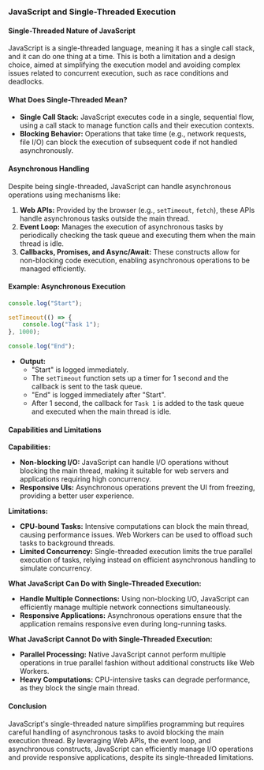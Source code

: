 ### JavaScript and Single-Threaded Execution

#### Single-Threaded Nature of JavaScript

JavaScript is a single-threaded language, meaning it has a single call stack, and it can do one thing at a time. This is both a limitation and a design choice, aimed at simplifying the execution model and avoiding complex issues related to concurrent execution, such as race conditions and deadlocks.

#### What Does Single-Threaded Mean?

- **Single Call Stack:** JavaScript executes code in a single, sequential flow, using a call stack to manage function calls and their execution contexts.
- **Blocking Behavior:** Operations that take time (e.g., network requests, file I/O) can block the execution of subsequent code if not handled asynchronously.

#### Asynchronous Handling

Despite being single-threaded, JavaScript can handle asynchronous operations using mechanisms like:

1. **Web APIs:** Provided by the browser (e.g., `setTimeout`, `fetch`), these APIs handle asynchronous tasks outside the main thread.
2. **Event Loop:** Manages the execution of asynchronous tasks by periodically checking the task queue and executing them when the main thread is idle.
3. **Callbacks, Promises, and Async/Await:** These constructs allow for non-blocking code execution, enabling asynchronous operations to be managed efficiently.

#### Example: Asynchronous Execution

```javascript
console.log("Start");

setTimeout(() => {
    console.log("Task 1");
}, 1000);

console.log("End");
```

- **Output:**
  - "Start" is logged immediately.
  - The `setTimeout` function sets up a timer for 1 second and the callback is sent to the task queue.
  - "End" is logged immediately after "Start".
  - After 1 second, the callback for `Task 1` is added to the task queue and executed when the main thread is idle.

#### Capabilities and Limitations

**Capabilities:**
- **Non-blocking I/O:** JavaScript can handle I/O operations without blocking the main thread, making it suitable for web servers and applications requiring high concurrency.
- **Responsive UIs:** Asynchronous operations prevent the UI from freezing, providing a better user experience.

**Limitations:**
- **CPU-bound Tasks:** Intensive computations can block the main thread, causing performance issues. Web Workers can be used to offload such tasks to background threads.
- **Limited Concurrency:** Single-threaded execution limits the true parallel execution of tasks, relying instead on efficient asynchronous handling to simulate concurrency.

**What JavaScript Can Do with Single-Threaded Execution:**
- **Handle Multiple Connections:** Using non-blocking I/O, JavaScript can efficiently manage multiple network connections simultaneously.
- **Responsive Applications:** Asynchronous operations ensure that the application remains responsive even during long-running tasks.

**What JavaScript Cannot Do with Single-Threaded Execution:**
- **Parallel Processing:** Native JavaScript cannot perform multiple operations in true parallel fashion without additional constructs like Web Workers.
- **Heavy Computations:** CPU-intensive tasks can degrade performance, as they block the single main thread.

#### Conclusion

JavaScript's single-threaded nature simplifies programming but requires careful handling of asynchronous tasks to avoid blocking the main execution thread. By leveraging Web APIs, the event loop, and asynchronous constructs, JavaScript can efficiently manage I/O operations and provide responsive applications, despite its single-threaded limitations.